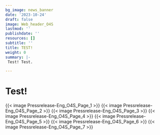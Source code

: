 ```yaml
---
bg_image: news_banner
date: '2023-10-24'
draft: false
image: Web_header_O4S
lastmod: ''
publishdate: ''
resources: []
subtitle: ''
title: TEST!
weight: 0
summary: |-
 Test! Test.

---
```




# Test!

{{< image Pressrelease-Eng_O4S_Page_1 >}}
{{< image Pressrelease-Eng_O4S_Page_2 >}}
{{< image Pressrelease-Eng_O4S_Page_3 >}}
{{< image Pressrelease-Eng_O4S_Page_4 >}}
{{< image Pressrelease-Eng_O4S_Page_5 >}}
{{< image Pressrelease-Eng_O4S_Page_6 >}}
{{< image Pressrelease-Eng_O4S_Page_7 >}}





